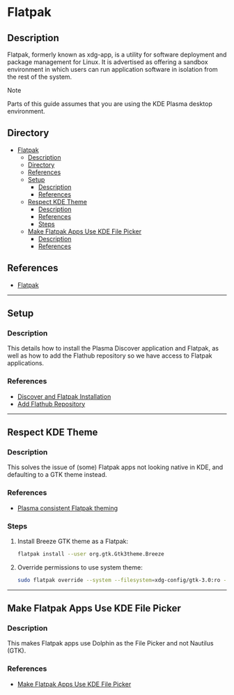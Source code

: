 # Flatpak

## Description

Flatpak, formerly known as xdg-app, is a utility for software deployment and package management for Linux. It is advertised as offering a sandbox environment in which users can run application software in isolation from the rest of the system.

> [!NOTE]  
> Parts of this guide assumes that you are using the KDE Plasma desktop environment.

## Directory

- [Flatpak](#flatpak)
  - [Description](#description)
  - [Directory](#directory)
  - [References](#references)
  - [Setup](#setup)
    - [Description](#description-1)
    - [References](#references-1)
  - [Respect KDE Theme](#respect-kde-theme)
    - [Description](#description-2)
    - [References](#references-2)
    - [Steps](#steps)
  - [Make Flatpak Apps Use KDE File Picker](#make-flatpak-apps-use-kde-file-picker)
    - [Description](#description-3)
    - [References](#references-3)

## References

- [Flatpak](https://flatpak.org)

---

## Setup

### Description

This details how to install the Plasma Discover application and Flatpak, as well as how to add the Flathub repository so we have access to Flatpak applications.

### References

- [Discover and Flatpak Installation](plasma-discover.md#discover-and-flatpak-installation)
- [Add Flathub Repository](plasma-discover.md#add-flathub-repository)

---

## Respect KDE Theme

### Description

This solves the issue of (some) Flatpak apps not looking native in KDE, and defaulting to a GTK theme instead.

### References

- [Plasma consistent Flatpak theming](https://www.reddit.com/r/kde/comments/ujqih9/plasma_consistent_flatpak_theming)

### Steps

1. Install Breeze GTK theme as a Flatpak:

    ```sh
    flatpak install --user org.gtk.Gtk3theme.Breeze
    ```

2. Override permissions to use system theme:

    ```sh
    sudo flatpak override --system --filesystem=xdg-config/gtk-3.0:ro --filesystem=xdg-config/gtkrc-2.0:ro --filesystem=xdg-config/gtk-4.0:ro --filesystem=xdg-config/gtkrc:ro --env "GTK_THEME=Breeze"
    ```

---

## Make Flatpak Apps Use KDE File Picker

### Description

This makes Flatpak apps use Dolphin as the File Picker and not Nautilus (GTK).

### References

- [Make Flatpak Apps Use KDE File Picker](plasma-desktop.md#make-flatpak-apps-use-kde-file-picker)
